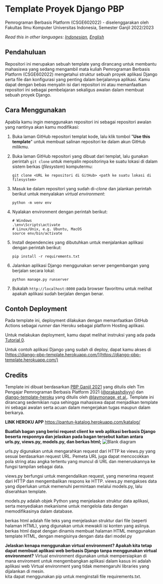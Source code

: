 # Template Proyek Django PBP

Pemrograman Berbasis Platform (CSGE602022) - diselenggarakan oleh Fakultas Ilmu Komputer Universitas Indonesia, Semester Ganjil 2022/2023

*Read this in other languages: [Indonesian](README.md), [English](README.en.md)*

## Pendahuluan

Repositori ini merupakan sebuah template yang dirancang untuk membantu mahasiswa yang sedang mengambil mata kuliah Pemrograman Berbasis Platform (CSGE602022) mengetahui struktur sebuah proyek aplikasi Django serta file dan konfigurasi yang penting dalam berjalannya aplikasi. Kamu dapat dengan bebas menyalin isi dari repositori ini atau memanfaatkan repositori ini sebagai pembelajaran sekaligus awalan dalam membuat sebuah proyek Django.

## Cara Menggunakan

Apabila kamu ingin menggunakan repositori ini sebagai repositori awalan yang nantinya akan kamu modifikasi:

1. Buka laman GitHub repositori templat kode, lalu klik tombol "**Use this template**"
   untuk membuat salinan repositori ke dalam akun GitHub milikmu.
2. Buka laman GitHub repositori yang dibuat dari templat, lalu gunakan perintah
   `git clone` untuk menyalin repositorinya ke suatu lokasi di dalam sistem
   berkas (_filesystem_) komputermu:

   ```shell
   git clone <URL ke repositori di GitHub> <path ke suatu lokasi di filesystem>
   ```
3. Masuk ke dalam repositori yang sudah di-_clone_ dan jalankan perintah berikut
   untuk menyalakan _virtual environment_:

   ```shell
   python -m venv env
   ```
4. Nyalakan environment dengan perintah berikut:

   ```shell
   # Windows
   .\env\Scripts\activate
   # Linux/Unix, e.g. Ubuntu, MacOS
   source env/bin/activate
   ```
5. Install dependencies yang dibutuhkan untuk menjalankan aplikasi dengan perintah berikut:

   ```shell
   pip install -r requirements.txt
   ```

6. Jalankan aplikasi Django menggunakan server pengembangan yang berjalan secara
   lokal:

   ```shell
   python manage.py runserver
   ```
7. Bukalah `http://localhost:8000` pada browser favoritmu untuk melihat apakah aplikasi sudah berjalan dengan benar.

## Contoh Deployment 

Pada template ini, deployment dilakukan dengan memanfaatkan GitHub Actions sebagai _runner_ dan Heroku sebagai platform Hosting aplikasi. 

Untuk melakukan deployment, kamu dapat melihat instruksi yang ada pada [Tutorial 0](https://pbp-fasilkom-ui.github.io/ganjil-2023/assignments/tutorial/tutorial-0).

Untuk contoh aplikasi Django yang sudah di deploy, dapat kamu akses di [https://django-pbp-template.herokuapp.com/](https://django-pbp-template.herokuapp.com/)

## Credits

Template ini dibuat berdasarkan [PBP Ganjil 2021](https://gitlab.com/PBP-2021/pbp-lab) yang ditulis oleh Tim Pengajar Pemrograman Berbasis Platform 2021 ([@prakashdivyy](https://gitlab.com/prakashdivyy)) dan [django-template-heroku](https://github.com/laymonage/django-template-heroku) yang ditulis oleh [@laymonage, et al.](https://github.com/laymonage). Template ini dirancang sedemikian rupa sehingga mahasiswa dapat menjadikan template ini sebagai awalan serta acuan dalam mengerjakan tugas maupun dalam berkarya.




**LINK HEROKU APP**
https://pantun-katalog.herokuapp.com/katalog/



**Buatlah bagan yang berisi request client ke web aplikasi berbasis Django beserta responnya dan jelaskan pada bagan tersebut kaitan antara urls.py, views.py, models.py, dan berkas html;**
![Blank diagram](https://user-images.githubusercontent.com/92297505/190316319-0ce4c199-28f3-4e6d-b5c4-fc287afe25db.png)

urls.py digunakan untuk mengarahkan request dari HTTP ke views.py yang sesuai berdasarkan request URL. 
Pemeta URL juga dapat mencocokkan pola string atau angka tertentu yang muncul di URL dan meneruskannya 
ke fungsi tampilan sebagai data.

views.py berfungsi untuk mengendalikan request, yang menerima request dari HTTP dan mengembalikan respons ke HTTP. 
views.py mengakses data yang diperlukan untuk memenuhi permintaan melalui models.py, 
lalu diserahkan template.

models.py adalah objek Python yang menjelaskan struktur data aplikasi, 
serta menyediakan mekanisme untuk mengelola data dengan memodifikasinya dalam database.

berkas html adalah file teks yang menjelaskan struktur dari file (seperti halaman HTML), yang digunakan untuk mewakili isi konten yang aslinya. 
berkas html dapat dengan dinamis membuat halaman HTML menggunakan template HTML, dengan mengisinya dengan data dari model.py 

**Jelaskan kenapa menggunakan virtual environment? Apakah kita tetap dapat membuat aplikasi web berbasis Django tanpa menggunakan virtual environment?**
Virtual environment digunakan untuk mempersiapkan di mana enviroment untuk mengembangkan aplikasi dalam kasus ini adalah aplikasi web
Virtual environment  yang tidak memengaruhi libraries yang  dijalankan di mesin.  
kita dapat menggunakan pip untuk menginstali file requirements.txt. 
